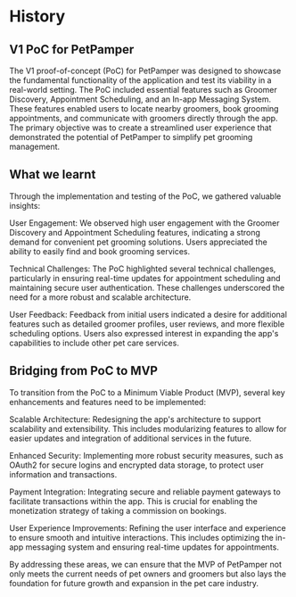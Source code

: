 # History

## V1 PoC for PetPamper

The V1 proof-of-concept (PoC) for PetPamper was designed to showcase the fundamental functionality of the application and test its viability in a real-world setting. The PoC included essential features such as Groomer Discovery, Appointment Scheduling, and an In-app Messaging System. These features enabled users to locate nearby groomers, book grooming appointments, and communicate with groomers directly through the app. The primary objective was to create a streamlined user experience that demonstrated the potential of PetPamper to simplify pet grooming management.

## What we learnt

Through the implementation and testing of the PoC, we gathered valuable insights:

User Engagement: We observed high user engagement with the Groomer Discovery and Appointment Scheduling features, indicating a strong demand for convenient pet grooming solutions. Users appreciated the ability to easily find and book grooming services.

Technical Challenges: The PoC highlighted several technical challenges, particularly in ensuring real-time updates for appointment scheduling and maintaining secure user authentication. These challenges underscored the need for a more robust and scalable architecture.

User Feedback: Feedback from initial users indicated a desire for additional features such as detailed groomer profiles, user reviews, and more flexible scheduling options. Users also expressed interest in expanding the app's capabilities to include other pet care services.

## Bridging from PoC to MVP

To transition from the PoC to a Minimum Viable Product (MVP), several key enhancements and features need to be implemented:

Scalable Architecture: Redesigning the app's architecture to support scalability and extensibility. This includes modularizing features to allow for easier updates and integration of additional services in the future.

Enhanced Security: Implementing more robust security measures, such as OAuth2 for secure logins and encrypted data storage, to protect user information and transactions.

Payment Integration: Integrating secure and reliable payment gateways to facilitate transactions within the app. This is crucial for enabling the monetization strategy of taking a commission on bookings.

User Experience Improvements: Refining the user interface and experience to ensure smooth and intuitive interactions. This includes optimizing the in-app messaging system and ensuring real-time updates for appointments.

By addressing these areas, we can ensure that the MVP of PetPamper not only meets the current needs of pet owners and groomers but also lays the foundation for future growth and expansion in the pet care industry.

